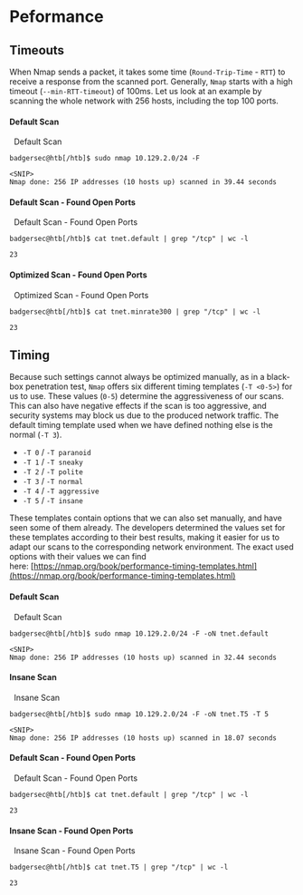 # Peformance

## Timeouts

When Nmap sends a packet, it takes some time (`Round-Trip-Time` - `RTT`) to receive a response from the scanned port. Generally, `Nmap` starts with a high timeout (`--min-RTT-timeout`) of 100ms. Let us look at an example by scanning the whole network with 256 hosts, including the top 100 ports.

#### Default Scan

  Default Scan

```shell-session
badgersec@htb[/htb]$ sudo nmap 10.129.2.0/24 -F

<SNIP>
Nmap done: 256 IP addresses (10 hosts up) scanned in 39.44 seconds
```

#### Default Scan - Found Open Ports

  Default Scan - Found Open Ports

```shell-session
badgersec@htb[/htb]$ cat tnet.default | grep "/tcp" | wc -l

23
```

#### Optimized Scan - Found Open Ports

  Optimized Scan - Found Open Ports

```shell-session
badgersec@htb[/htb]$ cat tnet.minrate300 | grep "/tcp" | wc -l

23
```

## Timing

Because such settings cannot always be optimized manually, as in a black-box penetration test, `Nmap` offers six different timing templates (`-T <0-5>`) for us to use. These values (`0-5`) determine the aggressiveness of our scans. This can also have negative effects if the scan is too aggressive, and security systems may block us due to the produced network traffic. The default timing template used when we have defined nothing else is the normal (`-T 3`).

-   `-T 0` / `-T paranoid`
-   `-T 1` / `-T sneaky`
-   `-T 2` / `-T polite`
-   `-T 3` / `-T normal`
-   `-T 4` / `-T aggressive`
-   `-T 5` / `-T insane`

These templates contain options that we can also set manually, and have seen some of them already. The developers determined the values set for these templates according to their best results, making it easier for us to adapt our scans to the corresponding network environment. The exact used options with their values we can find here: [https://nmap.org/book/performance-timing-templates.html](https://nmap.org/book/performance-timing-templates.html)

#### Default Scan

  Default Scan

```shell-session
badgersec@htb[/htb]$ sudo nmap 10.129.2.0/24 -F -oN tnet.default 

<SNIP>
Nmap done: 256 IP addresses (10 hosts up) scanned in 32.44 seconds
```

#### Insane Scan

  Insane Scan

```shell-session
badgersec@htb[/htb]$ sudo nmap 10.129.2.0/24 -F -oN tnet.T5 -T 5

<SNIP>
Nmap done: 256 IP addresses (10 hosts up) scanned in 18.07 seconds
```

#### Default Scan - Found Open Ports

  Default Scan - Found Open Ports

```shell-session
badgersec@htb[/htb]$ cat tnet.default | grep "/tcp" | wc -l

23
```

#### Insane Scan - Found Open Ports

  Insane Scan - Found Open Ports

```shell-session
badgersec@htb[/htb]$ cat tnet.T5 | grep "/tcp" | wc -l

23
```